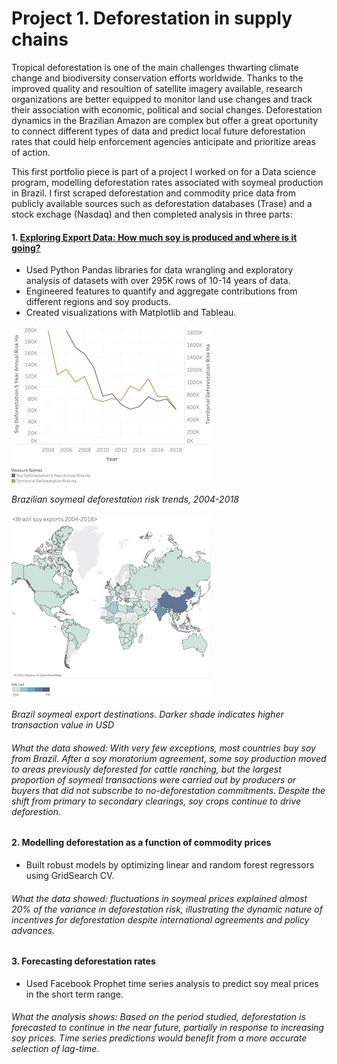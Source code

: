 # Project 1. Deforestation in supply chains

Tropical deforestation is one of the main challenges thwarting climate change and biodiversity conservation efforts worldwide. Thanks to the improved quality and resoultion of satellite imagery available, research organizations are better equipped to monitor land use changes and track their association with economic, political and social changes. Deforestation dynamics in the Brazilian Amazon are complex but offer a great oportunity to connect different types of data and predict local future deforestation rates that could help enforcement agencies anticipate and prioritize areas of action.  

This first portfolio piece is part of a project I worked on for a Data science program, modelling deforestation rates associated with soymeal production in Brazil. I first scraped deforestation and commodity price data from publicly available sources such as deforestation databases (Trase) and a stock exchage (Nasdaq) and then completed analysis in three parts:

#### 1. [Exploring Export Data: How much soy is produced and where is it going?](https://github.com/angienic/My_Portfolio/blob/main/Cap_EDA_Model_Clean.ipynb)

- Used Python Pandas libraries for data wrangling and exploratory analysis of datasets with over 295K rows of 10-14 years of data. 
- Engineered features to quantify and aggregate contributions from different regions and soy products.
- Created visualizations with Matplotlib and Tableau.

![Deforestation risk trends 2004-2018](/images/Deforestation_risk_sm.jpg) 


*Brazilian soymeal deforestation risk trends, 2004-2018*

![Global exports](/images/Export_map.jpg)


*Brazil soymeal export destinations. Darker shade indicates higher transaction value in USD*

###### What the data showed: With very few exceptions, most countries buy soy from Brazil. After a soy moratorium agreement, some soy production moved to areas previously deforested for cattle ranching, but the largest proportion of soymeal transactions were carried out by producers or buyers that did not subscribe to no-deforestation commitments. Despite the shift from primary to secondary clearings, soy crops continue to drive deforestion. 

#### 2. Modelling deforestation as a function of commodity prices

- Built robust models by optimizing linear and random forest regressors using GridSearch CV.

###### What the data showed: fluctuations in soymeal prices explained almost 20% of the variance in deforestation risk, illustrating the dynamic nature of incentives for deforestation despite international agreements and policy advances. 

#### 3. Forecasting deforestation rates

- Used Facebook Prophet time series analysis to predict soy meal prices in the short term range.

###### What the analysis shows: Based on the period studied, deforestation is forecasted to continue in the near future, partially in response to increasing soy prices. Time series predictions would benefit from a more accurate selection of lag-time.
